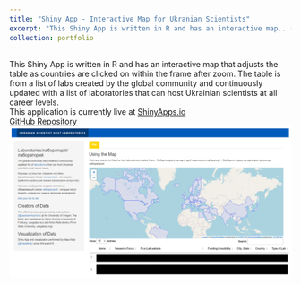 ```yaml
---
title: "Shiny App - Interactive Map for Ukranian Scientists"
excerpt: "This Shiny App is written in R and has an interactive map...(Click for more information)<br/>This application is currently live at [shinyApps.io](https://mikelly11.shinyapps.io/UkraineScientists/)<br/><img src='/images/Ukraine.png'>"
collection: portfolio
---
```


This Shiny App is written in R and has an interactive map that adjusts the table as countries are clicked on within the frame after zoom. The table is from a list of labs created by the global community and continuously updated with a list of laboratories that can host Ukrainian scientists at all career levels.
<br/>
This application is currently live at <a href="https://mikelly11.shinyapps.io/UkraineScientists/">ShinyApps.io</a>
<br/>
<a href="https://github.com/mikelly11/UkraineScientists">GitHub Repository</a>
<br/>
![Screenshot](/images/Ukraine.png)
